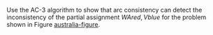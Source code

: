 

Use the AC-3 algorithm to show that arc consistency can detect the
inconsistency of the partial assignment
${{WA}}{red},V{blue}$ for the problem
shown in Figure <a class="insideBookFigRef" id="insidebookfigref" target="_blank" href="https://aimacode.github.io/aima-exercises/figures/australia-figure.png">australia-figure</a>.
